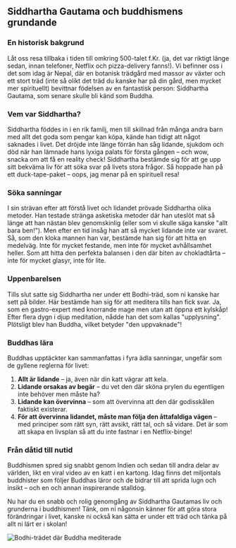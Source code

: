 ## Siddhartha Gautama och buddhismens grundande

### En historisk bakgrund

Låt oss resa tillbaka i tiden till omkring 500-talet f.Kr. (ja, det var riktigt länge sedan, innan telefoner, Netflix och pizza-delivery fanns!). Vi befinner oss i det som idag är Nepal, där en botanisk trädgård med massor av växter och ett stort träd (inte så olikt det träd du kanske har på din gård, men mycket mer spirituellt) bevittnar födelsen av en fantastisk person: Siddhartha Gautama, som senare skulle bli känd som Buddha.

### Vem var Siddhartha?

Siddhartha föddes in i en rik familj, men till skillnad från många andra barn med allt det goda som pengar kan köpa, kände han tidigt att något saknades i livet. Det dröjde inte länge förrän han såg lidande, sjukdom och död när han lämnade hans lyxiga palats för första gången – och wow, snacka om att få en reality check! Siddhartha bestämde sig för att ge upp sitt bekväma liv för att söka svar på livets stora frågor. Så hoppade han på ett duck-tape-paket – oops, jag menar på en spirituell resa!

### Söka sanningar

I sin strävan efter att förstå livet och lidandet prövade Siddhartha olika metoder. Han testade stränga asketiska metoder där han uteslöt mat så länge att han nästan blev genomskinlig (eller som vi skulle säga kanske "allt bara ben!"). Men efter en tid insåg han att så mycket lidande inte var svaret. Så, som den kloka mannen han var, bestämde han sig för att hitta en medelväg. Inte för mycket festande, men inte för mycket avhållsamhet heller. Som att hitta den perfekta balansen i den där biten av chokladtårta – inte för mycket glasyr, inte för lite.

### Uppenbarelsen

Tills slut satte sig Siddhartha ner under ett Bodhi-träd, som ni kanske har sett på bilder. Här bestämde han sig för att meditera tills han fick svar. Ja, som en gastro-expert med knorrande mage men utan att öppna ett kylskåp! Efter flera dygn i djup meditation, nådde han det som kallas "upplysning". Plötsligt blev han Buddha, vilket betyder "den uppvaknade"!

### Buddhas lära

Buddhas upptäckter kan sammanfattas i fyra ädla sanningar, ungefär som de gyllene reglerna för livet:

1. **Allt är lidande** – ja, även när din katt vägrar att kela.
2. **Lidande orsakas av begär** – du vet den där sköna prylen du egentligen inte behöver men måste ha?
3. **Lidande kan övervinna** – som att övervinna att den där godisskålen faktiskt existerar.
4. **För att övervinna lidandet, måste man följa den åttafaldiga vägen** – med principer som rätt syn, rätt avsikt, rätt tal, och så vidare. Det är som att skapa en livsplan så att du inte fastnar i en Netflix-binge!

### Från dåtid till nutid

Buddhismen spred sig snabbt genom Indien och sedan till andra delar av världen, likt en viral video av en katt i en kartong. Idag finns det miljontals buddhister som följer Buddhas läror och de bidrar till att sprida lugn och insikt – och en och annan inspirerande stalldog.

Nu har du en snabb och rolig genomgång av Siddhartha Gautamas liv och grunderna i buddhismen! Tänk, om ni någonsin känner för att göra stora förändringar i livet, kanske ni också kan sätta er under ett träd och tänka på allt ni lärt er i skolan! 

![Bodhi-trädet där Buddha mediterade](https://example.com/bodhi-tree.jpg)